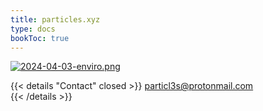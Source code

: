 ```yaml
---
title: particles.xyz
type: docs
bookToc: true
---
```





[![2024-04-03-enviro.png](https://i.postimg.cc/hDSRdd53/2024-04-03-enviro.png)](/)





{{< details "Contact" closed >}}
particl3s@protonmail.com  
{{< /details >}}


